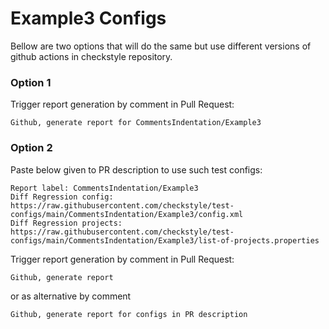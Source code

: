 # Example3 Configs

Bellow are two options that will do the same but use different versions
of github actions in checkstyle repository.


### Option 1
Trigger report generation by comment in Pull Request:
```
Github, generate report for CommentsIndentation/Example3
```

### Option 2

Paste below given to PR description to use such test configs:
```
Report label: CommentsIndentation/Example3
Diff Regression config: https://raw.githubusercontent.com/checkstyle/test-configs/main/CommentsIndentation/Example3/config.xml
Diff Regression projects: https://raw.githubusercontent.com/checkstyle/test-configs/main/CommentsIndentation/Example3/list-of-projects.properties
```

Trigger report generation by comment in Pull Request:
```
Github, generate report
```
or as alternative by comment
```
Github, generate report for configs in PR description
```
